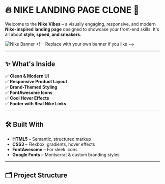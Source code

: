 # 🔥 NIKE LANDING PAGE CLONE 👟

Welcome to the **Nike Vibes** – a visually engaging, responsive, and modern **Nike-inspired landing page** designed to showcase your front-end skills. It's all about **style, speed, and sneakers**.

![Nike Banner]([[https://i.imgur.com/MpRJ55l.jpg](https://th.bing.com/th/id/R.7ecb22fd61fcaf57bf8b9a17b0098a63?rik=TPhIcpZgIBuO4A&riu=http%3a%2f%2fpngimg.com%2fuploads%2fnike%2fnike_PNG12.png&ehk=S%2bcMWpHgbfcTZOdLleeHaSQtTCy%2fJlsSgGQ343nc5DY%3d&risl=&pid=ImgRaw&r=0)](https://th.bing.com/th/id/OIP.CJB5IMQXmPNJX2JpWcrsewHaFb?rs=1&pid=ImgDetMain)) <!-- Replace with your own banner if you like -->

---

## ✨ What's Inside

✅ **Clean & Modern UI**  
✅ **Responsive Product Layout**  
✅ **Brand-Themed Styling**  
✅ **FontAwesome Icons**  
✅ **Cool Hover Effects**  
✅ **Footer with Real Nike Links**

---

## 🛠️ Built With

- **HTML5** – Semantic, structured markup  
- **CSS3** – Flexbox, gradients, hover effects  
- **FontAwesome** – For sleek icons  
- **Google Fonts** – Montserrat & custom branding styles  

---

## 🗂️ Project Structure

